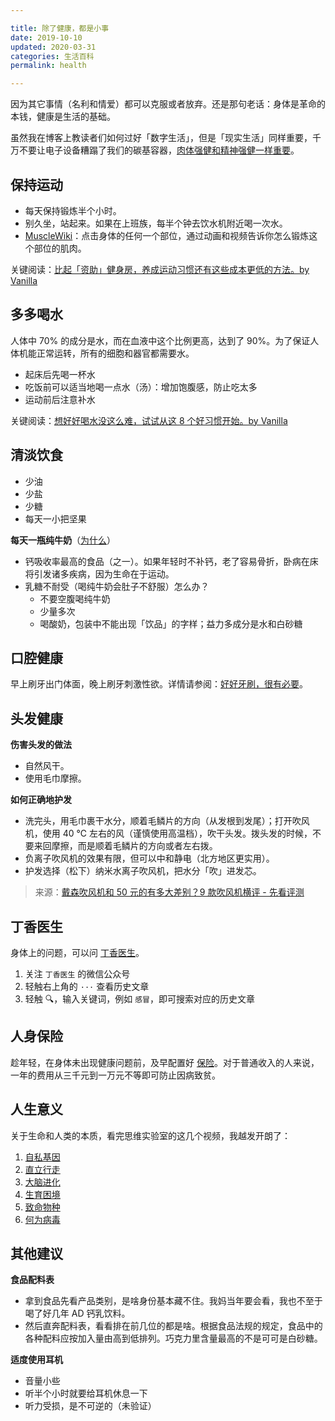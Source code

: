 ```yaml
---

title: 除了健康，都是小事  
date: 2019-10-10
updated: 2020-03-31  
categories: 生活百科  
permalink: health  

---
```


因为其它事情（名利和情爱）都可以克服或者放弃。还是那句老话：身体是革命的本钱，健康是生活的基础。


<!-- more -->

虽然我在博客上教读者们如何过好「数字生活」，但是「现实生活」同样重要，千万不要让电子设备糟蹋了我们的碳基容器，[肉体强健和精神强健一样重要](https://yitianshijie.net/1)。



## 保持运动

- 每天保持锻炼半个小时。
- 别久坐，站起来。如果在上班族，每半个钟去饮水机附近喝一次水。
- [MuscleWiki](https://musclewiki.org/)：点击身体的任何一个部位，通过动画和视频告诉你怎么锻炼这个部位的肌肉。

关键阅读：[比起「资助」健身房，养成运动习惯还有这些成本更低的方法。by Vanilla](https://sspai.com/post/57402)

## 多多喝水

人体中 70% 的成分是水，而在血液中这个比例更高，达到了 90%。为了保证人体机能正常运转，所有的细胞和器官都需要水。

- 起床后先喝一杯水
- 吃饭前可以适当地喝一点水（汤）：增加饱腹感，防止吃太多
- 运动前后注意补水


关键阅读：[想好好喝水没这么难，试试从这 8 个好习惯开始。by Vanilla](https://sspai.com/post/53997)

## 清淡饮食

- 少油
- 少盐
- 少糖
- 每天一小把坚果



**每天一瓶纯牛奶**（[为什么](https://www.bilibili.com/video/BV1WT4y157ZC)）

- 钙吸收率最高的食品（之一）。如果年轻时不补钙，老了容易骨折，卧病在床将引发诸多疾病，因为生命在于运动。
- 乳糖不耐受（喝纯牛奶会肚子不舒服）怎么办？
  - 不要空腹喝纯牛奶
  - 少量多次
  - 喝酸奶，包装中不能出现「饮品」的字样；益力多成分是水和白砂糖



## 口腔健康

早上刷牙出门体面，晚上刷牙刺激性欲。详情请参阅：[好好牙刷，很有必要](https://tingtalk.me/electric-toothbrush/)。





## 头发健康

**伤害头发的做法**
- 自然风干。
- 使用毛巾摩擦。

**如何正确地护发**
- 洗完头，用毛巾裹干水分，顺着毛鳞片的方向（从发根到发尾）；打开吹风机，使用 40 ℃ 左右的风（谨慎使用高温档），吹干头发。拨头发的时候，不要来回摩擦，而是顺着毛鳞片的方向或者左右拨。
- 负离子吹风机的效果有限，但可以中和静电（北方地区更实用）。
- 护发选择（松下）纳米水离子吹风机，把水分「吹」进发芯。

> 来源：[戴森吹风机和 50 元的有多大差别？9 款吹风机横评 - 先看评测](https://www.bilibili.com/video/BV1uA411t7rU)



## 丁香医生

身体上的问题，可以问 [丁香医生](https://dxy.com/)。
1. 关注 `丁香医生` 的微信公众号
2. 轻触右上角的 `···` 查看历史文章
3. 轻触 🔍，输入关键词，例如 `感冒`，即可搜索对应的历史文章



## 人身保险

趁年轻，在身体未出现健康问题前，及早配置好 [保险](https://tingtalk.me/personal-insurance/)。对于普通收入的人来说，一年的费用从三千元到一万元不等即可防止因病致贫。



## 人生意义

关于生命和人类的本质，看完思维实验室的这几个视频，我越发开朗了：

1. [自私基因](https://www.bilibili.com/video/av49769417)
2. [直立行走](https://www.bilibili.com/video/av70276990)
3. [大脑进化](https://www.bilibili.com/video/av71917158)
4. [生育困境](https://www.bilibili.com/video/av74826885)
5. [致命物种](https://www.bilibili.com/video/BV1jJ411d7Ke)
6. [何为病毒](https://b23.tv/BV1K7411x7rW)



## 其他建议


**食品配料表**

- 拿到食品先看产品类别，是啥身份基本藏不住。我妈当年要会看，我也不至于喝了好几年 AD 钙乳饮料。
- 然后直奔配料表，看看排在前几位的都是啥。根据食品法规的规定，食品中的各种配料应按加入量由高到低排列。巧克力里含量最高的不是可可是白砂糖。



**适度使用耳机**

- 音量小些
- 听半个小时就要给耳机休息一下
- 听力受损，是不可逆的（未验证）
  

